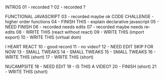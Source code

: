 INTROS
01 - recorded ?
02 - recorded ?

FUNCTIONAL JAVASCRIPT
03 - recorded maybe ok
CODE CHALLENGE - higher order functions
04 - FINISH THIS - explain declarative javascript
05 - NEED FINISH
06 - recorded needs edits
07 - recorded maybe needs re-edits
08 - WRITE THIS (react without react)
09 - WRITE THIS (import export)
10 - WRITE THIS (virtual dom)

I HEART REACT
10 - good record
11 - no video?
12 - NEED EDIT SKIP FOR NOW
13 - SMALL TWEAKS
14 - SMALL TWEAKS
15 - SMALL TWEAKS
16 - WRITE THIS (short)
17 - WRITE THIS (short)

NUCAMPSITE
18 - NEED EDIT
19 - IS THIS A VIDEO?
20 - FINISH (short)
21 - WRITE THIS (short)
